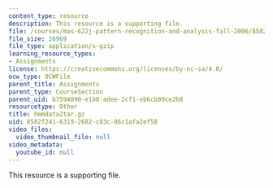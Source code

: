 ```yaml
---
content_type: resource
description: This resource is a supporting file.
file: /courses/mas-622j-pattern-recognition-and-analysis-fall-2006/8582f24163192682c83c86c1afa2ef58_hmmdata2tar.gz
file_size: 26969
file_type: application/x-gzip
learning_resource_types:
- Assignments
license: https://creativecommons.org/licenses/by-nc-sa/4.0/
ocw_type: OCWFile
parent_title: Assignments
parent_type: CourseSection
parent_uid: b7594090-e1b0-adee-2cf1-eb6cb09ce2b8
resourcetype: Other
title: hmmdata2tar.gz
uid: 8582f241-6319-2682-c83c-86c1afa2ef58
video_files:
  video_thumbnail_file: null
video_metadata:
  youtube_id: null
---
```

This resource is a supporting file.